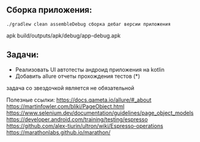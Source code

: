 ## Сборка приложения:
```
./gradlew clean assembleDebug сборка дебаг версии приложения
```
apk build/outputs/apk/debug/app-debug.apk
## Задачи:
- Реализовать UI автотесты андроид приложения на kotlin
- Добавить allure отчеты прохождения тестов (*)

задача со звездочкой является не обязательной

Полезные ссылки:
https://docs.qameta.io/allure/#_about
https://martinfowler.com/bliki/PageObject.html
https://www.selenium.dev/documentation/guidelines/page_object_models
https://developer.android.com/training/testing/espresso
https://github.com/alex-tiurin/ultron/wiki/Espresso-operations
https://marathonlabs.github.io/marathon/